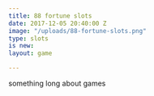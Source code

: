 ```yaml
---
title: 88 fortune slots
date: 2017-12-05 20:40:00 Z
image: "/uploads/88-fortune-slots.png"
type: slots
is new: 
layout: game

---
```


something long about games